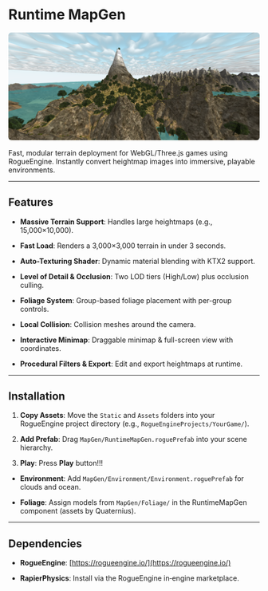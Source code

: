 # Runtime MapGen

<div align="center">
<p align="center">
  <img src="./preview.png" alt="RMG preview" width="1000" style="border-radius: 6px;"/>
</p>

</div>

Fast, modular terrain deployment for WebGL/Three.js games using RogueEngine.
Instantly convert heightmap images into immersive, playable environments.

---

## Features

- **Massive Terrain Support**: Handles large heightmaps (e.g., 15,000×10,000).

- **Fast Load**: Renders a 3,000×3,000 terrain in under 3 seconds.

- **Auto-Texturing Shader**: Dynamic material blending with KTX2 support.

- **Level of Detail & Occlusion**: Two LOD tiers (High/Low) plus occlusion culling.

- **Foliage System**: Group-based foliage placement with per-group controls.

- **Local Collision**: Collision meshes around the camera.

- **Interactive Minimap**: Draggable minimap & full-screen view with coordinates.

- **Procedural Filters & Export**: Edit and export heightmaps at runtime.

---

## Installation

1. **Copy Assets**: Move the `Static` and `Assets` folders into your RogueEngine project directory (e.g., `RogueEngineProjects/YourGame/`).

2. **Add Prefab**: Drag `MapGen/RuntimeMapGen.roguePrefab` into your scene hierarchy.

3. **Play**: Press **Play** button!!!
- **Environment**: Add `MapGen/Environment/Environment.roguePrefab` for clouds and ocean.

- **Foliage**: Assign models from `MapGen/Foliage/` in the RuntimeMapGen component (assets by Quaternius).

---

## Dependencies

- **RogueEngine**: [https://rogueengine.io/](https://rogueengine.io/)

- **RapierPhysics**: Install via the RogueEngine in‑engine marketplace.
